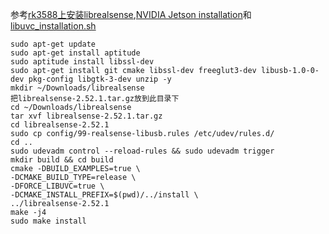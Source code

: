 参考[rk3588上安装librealsense](https://github.com/IntelRealSense/librealsense/issues/11030),[NVIDIA Jetson installation](https://dev.intelrealsense.com/docs/nvidia-jetson-tx2-installation)和[libuvc_installation.sh](https://github.com/IntelRealSense/librealsense/blob/master/scripts/libuvc_installation.sh)
```
sudo apt-get update
sudo apt-get install aptitude
sudo aptitude install libssl-dev
sudo apt-get install git cmake libssl-dev freeglut3-dev libusb-1.0-0-dev pkg-config libgtk-3-dev unzip -y
mkdir ~/Downloads/librealsense
把librealsense-2.52.1.tar.gz放到此目录下
cd ~/Downloads/librealsense
tar xvf librealsense-2.52.1.tar.gz
cd librealsense-2.52.1
sudo cp config/99-realsense-libusb.rules /etc/udev/rules.d/
cd ..
sudo udevadm control --reload-rules && sudo udevadm trigger
mkdir build && cd build
cmake -DBUILD_EXAMPLES=true \
-DCMAKE_BUILD_TYPE=release \
-DFORCE_LIBUVC=true \
-DCMAKE_INSTALL_PREFIX=$(pwd)/../install \
../librealsense-2.52.1
make -j4
sudo make install
```
[
](https://github.com/IntelRealSense/librealsense/issues/11030)

